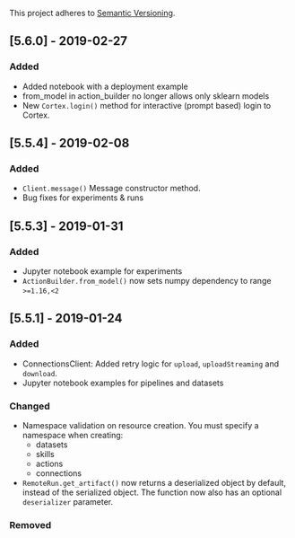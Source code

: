 This project adheres to [Semantic Versioning](https://semver.org/spec/v2.0.0.html).

## [5.6.0] - 2019-02-27
### Added

* Added notebook with a deployment example
* from_model in action_builder no longer allows only sklearn models
* New `Cortex.login()` method for interactive (prompt based) login to Cortex.

## [5.5.4] - 2019-02-08
### Added

* `Client.message()` Message constructor method.
* Bug fixes for experiments & runs

## [5.5.3] - 2019-01-31
### Added

* Jupyter notebook example for experiments
* `ActionBuilder.from_model()` now sets numpy dependency to range `>=1.16,<2`


## [5.5.1] - 2019-01-24
### Added

* ConnectionsClient: Added retry logic for `upload`, `uploadStreaming` and `download`.
* Jupyter notebook examples for pipelines and datasets

### Changed

* Namespace validation on resource creation. You must specify a namespace when creating:
    * datasets
    * skills
    * actions
    * connections
* `RemoteRun.get_artifact()` now returns a deserialized object by default, instead of the serialized object. The function now also has an optional `deserializer` parameter.


### Removed
